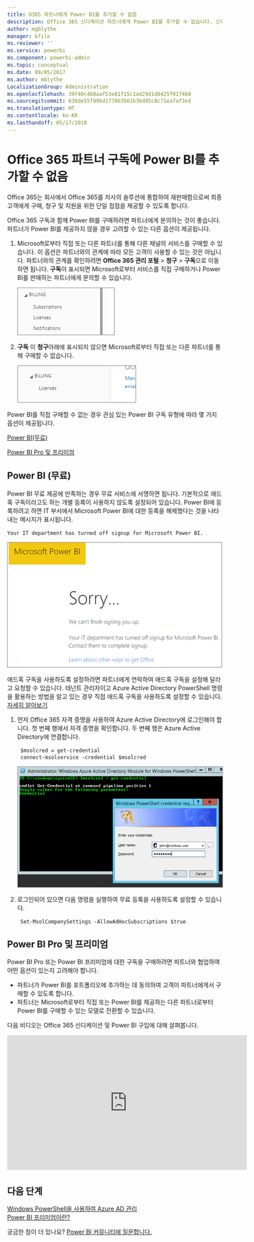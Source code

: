 ```yaml
---
title: O365 파트너에게 Power BI를 추가할 수 없음
description: Office 365 신디케이션 파트너에게 Power BI를 추가할 수 없습니다. 신디케이티드 모델은 Office 365에서 사용하는 구매 모델입니다.
author: mgblythe
manager: kfile
ms.reviewer: ''
ms.service: powerbi
ms.component: powerbi-admin
ms.topic: conceptual
ms.date: 09/05/2017
ms.author: mblythe
LocalizationGroup: Administration
ms.openlocfilehash: 39f40c4b8aaf53e81f15c1ad29d1d8425f017468
ms.sourcegitcommit: 638de55f996d177063561b36d95c8c71ea7af3ed
ms.translationtype: HT
ms.contentlocale: ko-KR
ms.lasthandoff: 05/17/2018
---
```

# <a name="unable-to-add-power-bi-to-office-365-partner-subscription"></a>Office 365 파트너 구독에 Power BI를 추가할 수 없음
Office 365는 회사에서 Office 365를 자사의 솔루션에 통합하여 재판매함으로써 최종 고객에게 구매, 청구 및 지원을 위한 단일 접점을 제공할 수 있도록 합니다.

Office 365 구독과 함께 Power BI를 구매하려면 파트너에게 문의하는 것이 좋습니다. 파트너가 Power BI를 제공하지 않을 경우 고려할 수 있는 다른 옵션이 제공됩니다.

1. Microsoft로부터 직접 또는 다른 파트너를 통해 다른 채널의 서비스를 구매할 수 있습니다. 이 옵션은 파트너와의 관계에 따라 모든 고객이 사용할 수 있는 것은 아닙니다. 파트너와의 관계를 확인하려면 **Office 365 관리 포털** > **청구** > **구독**으로 이동하면 됩니다. **구독**이 표시되면 Microsoft로부터 서비스를 직접 구매하거나 Power BI를 판매하는 파트너에게 문의할 수 있습니다.
   
    ![](media/service-admin-syndication-partner/billingsub.png)
2. **구독** 이 **청구**아래에 표시되지 않으면 Microsoft로부터 직접 또는 다른 파트너를 통해 구매할 수 없습니다. 
   
   ![](media/service-admin-syndication-partner/billing.png)

Power BI를 직접 구매할 수 없는 경우 관심 있는 Power BI 구독 유형에 따라 몇 가지 옵션이 제공됩니다.

[Power BI(무료)](#power-bi-free)

[Power BI Pro 및 프리미엄](#power-bi-pro)

## <a name="power-bi-free"></a>Power BI (무료)
Power BI 무료 제공에 만족하는 경우 무료 서비스에 서명하면 됩니다. 기본적으로 애드혹 구독이라고도 하는 개별 등록이 사용하지 않도록 설정되어 있습니다. Power BI에 등록하려고 하면 IT 부서에서 Microsoft Power BI에 대한 등록을 해제했다는 것을 나타내는 메시지가 표시됩니다.

    Your IT department has turned off signup for Microsoft Power BI.

![](media/service-admin-syndication-partner/sorry.png)

애드혹 구독을 사용하도록 설정하려면 파트너에게 연락하여 애드혹 구독을 설정해 달라고 요청할 수 있습니다. 테넌트 관리자이고 Azure Active Directory PowerShell 명령을 활용하는 방법을 알고 있는 경우 직접 애드혹 구독을 사용하도록 설정할 수 있습니다. [자세히 알아보기](https://technet.microsoft.com/library/jj151815.aspx)

1. 먼저 Office 365 자격 증명을 사용하여 Azure Active Directory에 로그인해야 합니다. 첫 번째 행에서 자격 증명을 확인합니다. 두 번째 행은 Azure Active Directory에 연결합니다.
   
        $msolcred = get-credential
        connect-msolservice -credential $msolcred
   
    ![](media/service-admin-syndication-partner/aad-signin.png)
2. 로그인되어 있으면 다음 명령을 실행하여 무료 등록을 사용하도록 설정할 수 있습니다.
   
        Set-MsolCompanySettings -AllowAdHocSubscriptions $true

## <a name="power-bi-pro-and-premium"></a>Power BI Pro 및 프리미엄
Power BI Pro 또는 Power BI 프리미엄에 대한 구독을 구매하려면 파트너와 협업하여 어떤 옵션이 있는지 고려해야 합니다.

* 파트너가 Power BI를 포트폴리오에 추가하는 데 동의하여 고객이 파트너에게서 구매할 수 있도록 합니다.
* 파트너는 Microsoft로부터 직접 또는 Power BI를 제공하는 다른 파트너로부터 Power BI를 구매할 수 있는 모델로 전환할 수 있습니다.

다음 비디오는 Office 365 신디케이션 및 Power BI 구입에 대해 살펴봅니다.

<iframe width="560" height="315" src="https://www.youtube.com/embed/C357phT94A8" frameborder="0" allowfullscreen></iframe>

## <a name="next-steps"></a>다음 단계
[Windows PowerShell을 사용하여 Azure AD 관리](https://technet.microsoft.com/library/jj151815.aspx)  
[Power BI 프리미엄이란?](service-premium.md)

궁금한 점이 더 있나요? [Power BI 커뮤니티에 질문합니다.](http://community.powerbi.com/)

